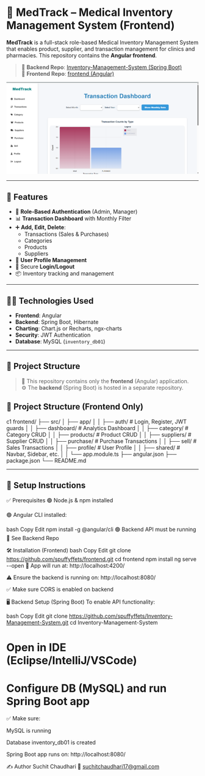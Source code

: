 # 💊 MedTrack – Medical Inventory Management System (Frontend)

**MedTrack** is a full-stack role-based Medical Inventory Management System that enables product, supplier, and transaction management for clinics and pharmacies. This repository contains the **Angular frontend**.

> 🔗 **Backend Repo**: [Inventory-Management-System (Spring Boot)](https://github.com/spuffyffets/Inventory-Management-System.git)  
> 🔗 **Frontend Repo**: [frontend (Angular)](https://github.com/spuffyffets/frontend.git)

![Dashboard Preview](src/app/assets/images/dashboard.png)

---

## 🚀 Features

- 🔐 **Role-Based Authentication** (Admin, Manager)
- 📊 **Transaction Dashboard** with Monthly Filter
- ➕ **Add, Edit, Delete**:
  - Transactions (Sales & Purchases)
  - Categories
  - Products
  - Suppliers
- 👤 **User Profile Management**
- 🔁 Secure **Login/Logout**
- 📦 Inventory tracking and management

---

## 🧑‍💻 Technologies Used

- **Frontend**: Angular
- **Backend**: Spring Boot, Hibernate
- **Charting**: Chart.js or Recharts, ngx-charts
- **Security**: JWT Authentication
- **Database**: MySQL (`inventory_db01`)

---

## 📂 Project Structure

> 🔁 This repository contains only the **frontend** (Angular) application.  
> ⚙️ The **backend** (Spring Boot) is hosted in a separate repository.

## 📁 Project Structure (Frontend Only)
c1
frontend/
 ├── src/
 │   ├── app/
 │   │   ├── auth/          # Login, Register, JWT guards
 │   │   ├── dashboard/     # Analytics Dashboard
 │   │   ├── category/      # Category CRUD
 │   │   ├── products/      # Product CRUD
 │   │   ├── suppliers/     # Supplier CRUD
 │   │   ├── purchase/      # Purchase Transactions
 │   │   ├── sell/          # Sales Transactions
 │   │   ├── profile/       # User Profile
 │   │   ├── shared/        # Navbar, Sidebar, etc.
 │   │   └── app.module.ts
 ├── angular.json
 ├── package.json
 └── README.md



--- 

 ## 🔧 Setup Instructions
✅ Prerequisites
🟢 Node.js & npm installed

🟢 Angular CLI installed:

bash
Copy
Edit
npm install -g @angular/cli
🟢 Backend API must be running
🔗 See Backend Repo




🛠️ Installation (Frontend)
bash
Copy
Edit
git clone https://github.com/spuffyffets/frontend.git
cd frontend
npm install
ng serve --open
🚀 App will run at: http://localhost:4200/

⚠️ Ensure the backend is running on: http://localhost:8080/

✅ Make sure CORS is enabled on backend

🖥️ Backend Setup (Spring Boot)
To enable API functionality:

bash
Copy
Edit
git clone https://github.com/spuffyffets/Inventory-Management-System.git
cd Inventory-Management-System
# Open in IDE (Eclipse/IntelliJ/VSCode)
# Configure DB (MySQL) and run Spring Boot app
✅ Make sure:

MySQL is running

Database inventory_db01 is created

Spring Boot app runs on: http://localhost:8080/



✍️ Author
Suchit Chaudhari
📧 suchitchaudhari17@gmail.com